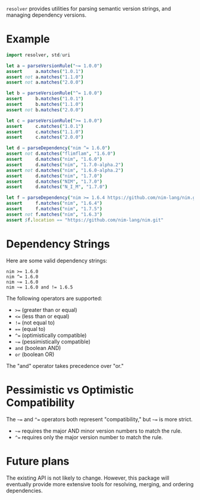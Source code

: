 `resolver` provides utilities for parsing semantic version strings,
and managing dependency versions.

# Example

```nim
import resolver, std/uri

let a = parseVersionRule("~= 1.0.0")
assert     a.matches("1.0.1")
assert not a.matches("1.1.0")
assert not a.matches("2.0.0")

let b = parseVersionRule("^= 1.0.0")
assert     b.matches("1.0.1")
assert     b.matches("1.1.0")
assert not b.matches("2.0.0")

let c = parseVersionRule(">= 1.0.0")
assert     c.matches("1.0.1")
assert     c.matches("1.1.0")
assert     c.matches("2.0.0")

let d = parseDependency("nim ^= 1.6.0")
assert not d.matches("flimflam", "1.6.0")
assert     d.matches("nim", "1.6.0")
assert     d.matches("nim", "1.7.0-alpha.2")
assert not d.matches("nim", "1.6.0-alpha.2")
assert     d.matches("nim", "1.7.0")
assert     d.matches("NIM", "1.7.0")
assert     d.matches("N_I_M", "1.7.0")

let f = parseDependency("nim >= 1.6.4 https://github.com/nim-lang/nim.git")
assert     f.matches("nim", "1.6.4")
assert     f.matches("nim", "1.7.5")
assert not f.matches("nim", "1.6.3")
assert $f.location == "https://github.com/nim-lang/nim.git"
```

# Dependency Strings

Here are some valid dependency strings:

```
nim >= 1.6.0
nim ^= 1.6.0
nim ~= 1.6.0
nim ~= 1.6.0 and != 1.6.5
```

The following operators are supported:
- `>=` (greater than or equal)
- `<=` (less than or equal)
- `!=` (not equal to)
- `==` (equal to)
- `^=` (optimistically compatible)
- `~=` (pessimistically compatible)
- `and` (boolean AND)
- `or` (boolean OR)

The "and" operator takes precedence over "or."

# Pessimistic vs Optimistic Compatibility

The `~=` and `^=` operators both represent "compatibility," but `~=` is
more strict.

- `~=` requires the major AND minor version numbers to match the rule.
- `^=` requires only the major version number to match the rule.

# Future plans

The existing API is not likely to change. However, this package will eventually
provide more extensive tools for resolving, merging, and ordering dependencies.
